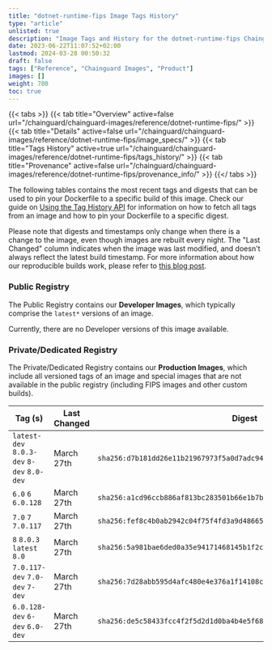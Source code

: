 ```yaml
---
title: "dotnet-runtime-fips Image Tags History"
type: "article"
unlisted: true
description: "Image Tags and History for the dotnet-runtime-fips Chainguard Image"
date: 2023-06-22T11:07:52+02:00
lastmod: 2024-03-28 00:50:32
draft: false
tags: ["Reference", "Chainguard Images", "Product"]
images: []
weight: 700
toc: true
---
```


{{< tabs >}}
{{< tab title="Overview" active=false url="/chainguard/chainguard-images/reference/dotnet-runtime-fips/" >}}
{{< tab title="Details" active=false url="/chainguard/chainguard-images/reference/dotnet-runtime-fips/image_specs/" >}}
{{< tab title="Tags History" active=true url="/chainguard/chainguard-images/reference/dotnet-runtime-fips/tags_history/" >}}
{{< tab title="Provenance" active=false url="/chainguard/chainguard-images/reference/dotnet-runtime-fips/provenance_info/" >}}
{{</ tabs >}}

The following tables contains the most recent tags and digests that can be used to pin your Dockerfile to a specific build of this image. Check our guide on [Using the Tag History API](/chainguard/chainguard-images/using-the-tag-history-api/) for information on how to fetch all tags from an image and how to pin your Dockerfile to a specific digest.

Please note that digests and timestamps only change when there is a change to the image, even though images are rebuilt every night. The "Last Changed" column indicates when the image was last modified, and doesn't always reflect the latest build timestamp. For more information about how our reproducible builds work, please refer to [this blog post](https://www.chainguard.dev/unchained/reproducing-chainguards-reproducible-image-builds).

### Public Registry
The Public Registry contains our **Developer Images**, which typically comprise the `latest*` versions of an image.

Currently, there are no Developer versions of this image available.

### Private/Dedicated Registry
The Private/Dedicated Registry contains our **Production Images**, which include all versioned tags of an image and special images that are not available in the public registry (including FIPS images and other custom builds).

| Tag (s)                                     | Last Changed | Digest                                                                    |
|---------------------------------------------|--------------|---------------------------------------------------------------------------|
|  `latest-dev` `8.0.3-dev` `8-dev` `8.0-dev` | March 27th   | `sha256:d7b181dd26e11b21967973f5a0d7adc94ec9f9cd1a48e408e354504a9560a6c2` |
|  `6.0` `6` `6.0.128`                        | March 27th   | `sha256:a1cd96ccb886af813bc283501b66e1b7b605c4a9f80d458d44b0007ae31b6f88` |
|  `7.0` `7` `7.0.117`                        | March 27th   | `sha256:fef8c4b0ab2942c04f75f4fd3a9d486659b4254f9421293a1a5910a45b1f3e2a` |
|  `8` `8.0.3` `latest` `8.0`                 | March 27th   | `sha256:5a981bae6ded0a35e94171468145b1f2c30f9ed42ff7eb1cb990229399207c66` |
|  `7.0.117-dev` `7.0-dev` `7-dev`            | March 27th   | `sha256:7d28abb595d4afc480e4e376a1f14108c65257bdc4a81bcb862568b79037782c` |
|  `6.0.128-dev` `6-dev` `6.0-dev`            | March 27th   | `sha256:de5c58433fcc4f2f5d2d1d0ba4b4e5f6876a83590e8ab7429b518605c67a02a7` |

